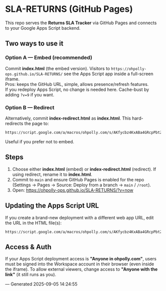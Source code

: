 # SLA-RETURNS (GitHub Pages)

This repo serves the **Returns SLA Tracker** via GitHub Pages and connects to your Google Apps Script backend.

## Two ways to use it

### Option A — Embed (recommended)
Commit **index.html** (the embed version). Visitors to
`https://ohpolly-ops.github.io/SLA-RETURNS/` see the Apps Script app inside a full-screen iframe.  
Pros: keeps the GitHub URL, simple, allows presence/refresh features.  
If you redeploy Apps Script, no change is needed here. Cache-bust by adding `?v=9` if you want.

### Option B — Redirect
Alternatively, commit **index-redirect.html** as **index.html**. This hard-redirects the page to:
```
https://script.google.com/a/macros/ohpolly.com/s/AKfycbz4KxABa4GRcpPbtZ9n2p9EWNNeSdksFgA7o4ZYrCInCBE5wwTYwmmzRjaOQ6bLQ4L2/exec
```
Useful if you prefer not to embed.

## Steps
1. Choose either **index.html** (embed) or **index-redirect.html** (redirect). If using redirect, rename it to **index.html**.
2. Commit to `main` and ensure GitHub Pages is enabled for the repo (Settings → Pages → Source: Deploy from a branch → `main` / `/root`).
3. Open: https://ohpolly-ops.github.io/SLA-RETURNS/?v=now

## Updating the Apps Script URL
If you create a brand-new deployment with a different web app URL, edit the URL in the HTML file(s):
```
https://script.google.com/a/macros/ohpolly.com/s/AKfycbz4KxABa4GRcpPbtZ9n2p9EWNNeSdksFgA7o4ZYrCInCBE5wwTYwmmzRjaOQ6bLQ4L2/exec
```

## Access & Auth
If your Apps Script deployment access is **"Anyone in ohpolly.com"**, users must be signed into the Workspace account in their browser (even inside the iframe). To allow external viewers, change access to **"Anyone with the link"** (it still runs as you).

— Generated 2025-09-05 14:24:55
